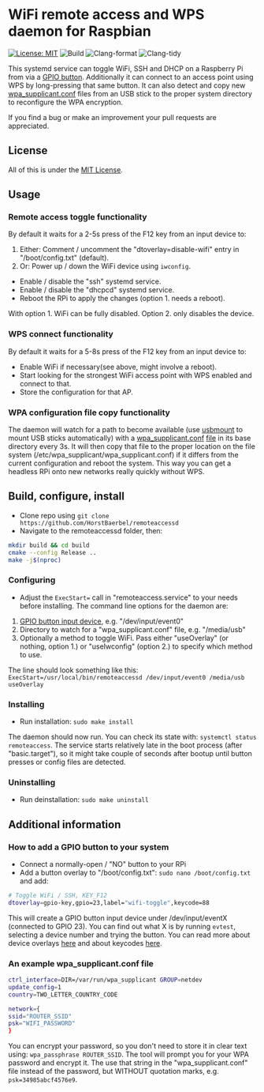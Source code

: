 # WiFi remote access and WPS daemon for Raspbian

[![License: MIT](https://img.shields.io/badge/License-MIT-yellow.svg)](https://opensource.org/licenses/MIT) ![Build](https://github.com/HorstBaerbel/remoteaccessd/workflows/Build/badge.svg) ![Clang-format](https://github.com/HorstBaerbel/remoteaccessd/workflows/Clang-format/badge.svg) ![Clang-tidy](https://github.com/HorstBaerbel/remoteaccessd/workflows/clang-tidy/badge.svg)

This systemd service can toggle WiFi, SSH and DHCP on a Raspberry Pi from via a [GPIO button](#how-to-add-a-gpio-button-to-your-system). Additionally it can connect to an access point using WPS by long-pressing that same button. It can also detect and copy new [wpa_supplicant.conf](#an-example-wpasupplicantconf-file) files from an USB stick to the proper system directory to reconfigure the WPA encryption.

If you find a bug or make an improvement your pull requests are appreciated.

## License

All of this is under the [MIT License](LICENSE).

## Usage

### Remote access toggle functionality

By default it waits for a 2-5s press of the F12 key from an input device to:

1. Either: Comment / uncomment the "dtoverlay=disable-wifi" entry in "/boot/config.txt" (default).
2. Or: Power up / down the WiFi device using ```iwconfig```.

* Enable / disable the "ssh" systemd service.
* Enable / disable the "dhcpcd" systemd service.
* Reboot the RPi to apply the changes (option 1. needs a reboot).

With option 1. WiFi can be fully disabled. Option 2. only disables the device.

### WPS connect functionality

By default it waits for a 5-8s press of the F12 key from an input device to:

* Enable WiFi if necessary(see above, might involve a reboot).
* Start looking for the strongest WiFi access point with WPS enabled and connect to that.
* Store the configuration for that AP.

### WPA configuration file copy functionality

The daemon will watch for a path to become available (use [usbmount](https://github.com/rbrito/usbmount) to mount USB sticks automatically) with a [wpa_supplicant.conf](wpa_supplicant.conf) [file](https://raspberrypi.stackexchange.com/questions/10251/prepare-sd-card-for-wifi-on-headless-pi) in its base directory every 3s. It will then copy that file to the proper location on the file system (/etc/wpa_supplicant/wpa_supplicant.conf) if it differs from the current configuration and reboot the system. This way you can get a headless RPi onto new networks really quickly without WPS.

## Build, configure, install

* Clone repo using ```git clone https://github.com/HorstBaerbel/remoteaccessd```
* Navigate to the remoteaccessd folder, then:

```sh
mkdir build && cd build
cmake --config Release ..
make -j$(nproc)
```

### Configuring

* Adjust the ```ExecStart=``` call in "remoteaccess.service" to your needs before installing. The command line options for the daemon are:

1. [GPIO button input device](#how-to-add-a-gpio-button-to-your-system), e.g. "/dev/input/event0"
2. Directory to watch for a "wpa_supplicant.conf" file, e.g. "/media/usb"
3. Optionally a method to toggle WiFi. Pass either "useOverlay" (or nothing, option 1.) or "useIwconfig" (option 2.) to specify which method to use.  

The line should look something like this: ```ExecStart=/usr/local/bin/remoteaccessd /dev/input/event0 /media/usb useOverlay```

### Installing

* Run installation: ```sudo make install```

The daemon should now run. You can check its state with: ```systemctl status remoteaccess```. The service starts relatively late in the boot process (after "basic.target"), so it might take couple of seconds after bootup until button presses or config files are detected.

### Uninstalling

* Run deinstallation: ```sudo make uninstall```

## Additional information

### How to add a GPIO button to your system

* Connect a normally-open / "NO" button to your RPi
* Add a button overlay to "/boot/config.txt": ```sudo nano /boot/config.txt``` and add:

```sh
# Toggle WiFi / SSH, KEY_F12
dtoverlay=gpio-key,gpio=23,label="wifi-toggle",keycode=88
```

This will create a GPIO button input device under /dev/input/eventX (connected to GPIO 23). You can find out what X is by running ```evtest```, selecting a device number and trying the button. You can read more about device overlays [here](https://github.com/raspberrypi/firmware/blob/master/boot/overlays/README) and about keycodes [here](https://github.com/torvalds/linux/blob/v4.12/include/uapi/linux/input-event-codes.h).

### An example wpa_supplicant.conf file

```sh
ctrl_interface=DIR=/var/run/wpa_supplicant GROUP=netdev
update_config=1
country=TWO_LETTER_COUNTRY_CODE

network={ 
ssid="ROUTER_SSID"
psk="WIFI_PASSWORD"
}
```

You can encrypt your password, so you don't need to store it in clear text using: ```wpa_passphrase ROUTER_SSID```. The tool will prompt you for your WPA password and encrypt it. The use that string in the "wpa_supplicant.conf" file instead of the password, but WITHOUT quotation marks, e.g. ```psk=34985abcf4576e9```.
